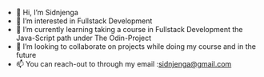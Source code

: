 - 👋 Hi, I’m Sidnjenga
- 👀 I’m interested in Fullstack Development 
- 🌱 I’m currently learning taking a course in Fullstack Development the Java-Script path under The Odin-Project 
- 💞️ I’m looking to collaborate on projects while doing my course and in the future
- 📫 You can reach-out to  through my email :sidnjenga@gmail.com

<!---
Sidnjenga is a passionate upcoming Software Developer who is eager to learn all that there is about Software Development

--->
